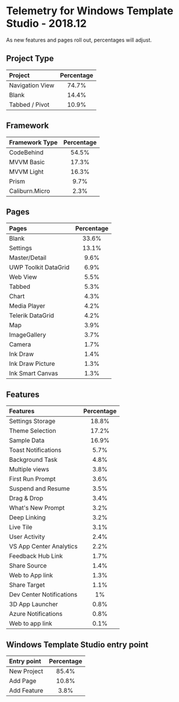 # Telemetry for Windows Template Studio - 2018.12

As new features and pages roll out, percentages  will adjust.

## Project Type

|Project|Percentage|
|:---|:---:|
|Navigation View|74.7%|
|Blank|14.4%|
|Tabbed / Pivot|10.9%|

## Framework

|Framework Type|Percentage|
|:---|:---:|
|CodeBehind|54.5%|
|MVVM Basic|17.3%|
|MVVM Light|16.3%|
|Prism|9.7%|
|Caliburn.Micro|2.3%|

## Pages

|Pages|Percentage|
|:---|:---:|
|Blank|33.6%|
|Settings|13.1%|
|Master/Detail|9.6%|
|UWP Toolkit DataGrid|6.9%|
|Web View|5.5%|
|Tabbed|5.3%|
|Chart|4.3%|
|Media Player|4.2%|
|Telerik DataGrid|4.2%|
|Map|3.9%|
|ImageGallery|3.7%|
|Camera|1.7%|
|Ink Draw|1.4%|
|Ink Draw Picture|1.3%|
|Ink Smart Canvas|1.3%|

## Features

|Features|Percentage|
|:---|:---:|
|Settings Storage|18.8%|
|Theme Selection|17.2%|
|Sample Data|16.9%|
|Toast Notifications|5.7%|
|Background Task|4.8%|
|Multiple views|3.8%|
|First Run Prompt|3.6%|
|Suspend and Resume|3.5%|
|Drag & Drop|3.4%|
|What's New Prompt|3.2%|
|Deep Linking|3.2%|
|Live Tile|3.1%|
|User Activity|2.4%|
|VS App Center Analytics|2.2%|
|Feedback Hub Link|1.7%|
|Share Source|1.4%|
|Web to App link|1.3%|
|Share Target|1.1%|
|Dev Center Notifications|1%|
|3D App Launcher|0.8%|
|Azure Notifications|0.8%|
|Web to app link|0.1%|

## Windows Template Studio entry point

|Entry point|Percentage|
|:---|:---:|
|New Project|85.4%|
|Add Page|10.8%|
|Add Feature|3.8%|
